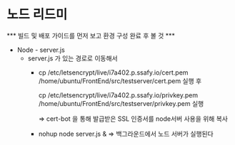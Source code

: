 # 노드 리드미

*** 빌드 및 배포 가이드를 먼저 보고 환경 구성 완료 후 볼 것 ***

- Node - server.js
    - server.js 가 있는 경로로 이동해서
        - cp /etc/letsencrypt/live/i7a402.p.ssafy.io/cert.pem /home/ubuntu/FrontEnd/src/testserver/cert.pem  실행 후
            
            cp /etc/letsencrypt/live/i7a402.p.ssafy.io/privkey.pem /home/ubuntu/FrontEnd/src/testserver/privkey.pem 실행
            
            ⇒ cert-bot 을 통해 발급받은 SSL 인증서를 node서버 사용을 위해 복사
            
        - nohup node server.js &  ⇒   백그라운드에서 노드 서버가 실행된다